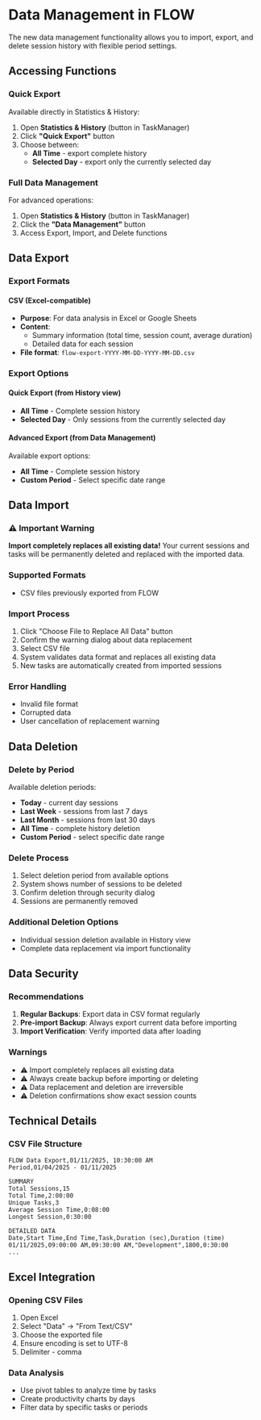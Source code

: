 # Data Management in FLOW

The new data management functionality allows you to import, export, and delete session history with flexible period settings.

## Accessing Functions

### Quick Export
Available directly in Statistics & History:
1. Open **Statistics & History** (button in TaskManager)
2. Click **"Quick Export"** button
3. Choose between:
   - **All Time** - export complete history
   - **Selected Day** - export only the currently selected day

### Full Data Management
For advanced operations:
1. Open **Statistics & History** (button in TaskManager)
2. Click the **"Data Management"** button
3. Access Export, Import, and Delete functions

## Data Export

### Export Formats

#### CSV (Excel-compatible)
- **Purpose**: For data analysis in Excel or Google Sheets
- **Content**: 
  - Summary information (total time, session count, average duration)
  - Detailed data for each session
- **File format**: `flow-export-YYYY-MM-DD-YYYY-MM-DD.csv`

### Export Options

#### Quick Export (from History view)
- **All Time** - Complete session history
- **Selected Day** - Only sessions from the currently selected day

#### Advanced Export (from Data Management)
Available export options:
- **All Time** - Complete session history
- **Custom Period** - Select specific date range

## Data Import

### ⚠️ Important Warning
**Import completely replaces all existing data!** Your current sessions and tasks will be permanently deleted and replaced with the imported data.

### Supported Formats
- CSV files previously exported from FLOW

### Import Process
1. Click "Choose File to Replace All Data" button
2. Confirm the warning dialog about data replacement
3. Select CSV file
4. System validates data format and replaces all existing data
5. New tasks are automatically created from imported sessions

### Error Handling
- Invalid file format
- Corrupted data
- User cancellation of replacement warning

## Data Deletion

### Delete by Period
Available deletion periods:
- **Today** - current day sessions
- **Last Week** - sessions from last 7 days
- **Last Month** - sessions from last 30 days
- **All Time** - complete history deletion
- **Custom Period** - select specific date range

### Delete Process
1. Select deletion period from available options
2. System shows number of sessions to be deleted
3. Confirm deletion through security dialog
4. Sessions are permanently removed

### Additional Deletion Options
- Individual session deletion available in History view
- Complete data replacement via import functionality

## Data Security

### Recommendations
1. **Regular Backups**: Export data in CSV format regularly
2. **Pre-import Backup**: Always export current data before importing
3. **Import Verification**: Verify imported data after loading

### Warnings
- ⚠️ Import completely replaces all existing data
- ⚠️ Always create backup before importing or deleting
- ⚠️ Data replacement and deletion are irreversible
- ⚠️ Deletion confirmations show exact session counts

## Technical Details

### CSV File Structure
```csv
FLOW Data Export,01/11/2025, 10:30:00 AM
Period,01/04/2025 - 01/11/2025

SUMMARY
Total Sessions,15
Total Time,2:00:00
Unique Tasks,3
Average Session Time,0:08:00
Longest Session,0:30:00

DETAILED DATA
Date,Start Time,End Time,Task,Duration (sec),Duration (time)
01/11/2025,09:00:00 AM,09:30:00 AM,"Development",1800,0:30:00
...
```

## Excel Integration

### Opening CSV Files
1. Open Excel
2. Select "Data" → "From Text/CSV"
3. Choose the exported file
4. Ensure encoding is set to UTF-8
5. Delimiter - comma

### Data Analysis
- Use pivot tables to analyze time by tasks
- Create productivity charts by days
- Filter data by specific tasks or periods